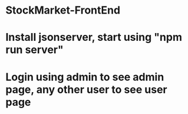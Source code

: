 # StockMarket-FrontEnd
# Install jsonserver, start using "npm run server"

# Login using admin to see admin page, any other user to see user page
